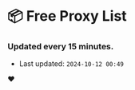# :package: Free Proxy List
### Updated every 15 minutes.

- Last updated: `2024-10-12 00:49`

:heart:
